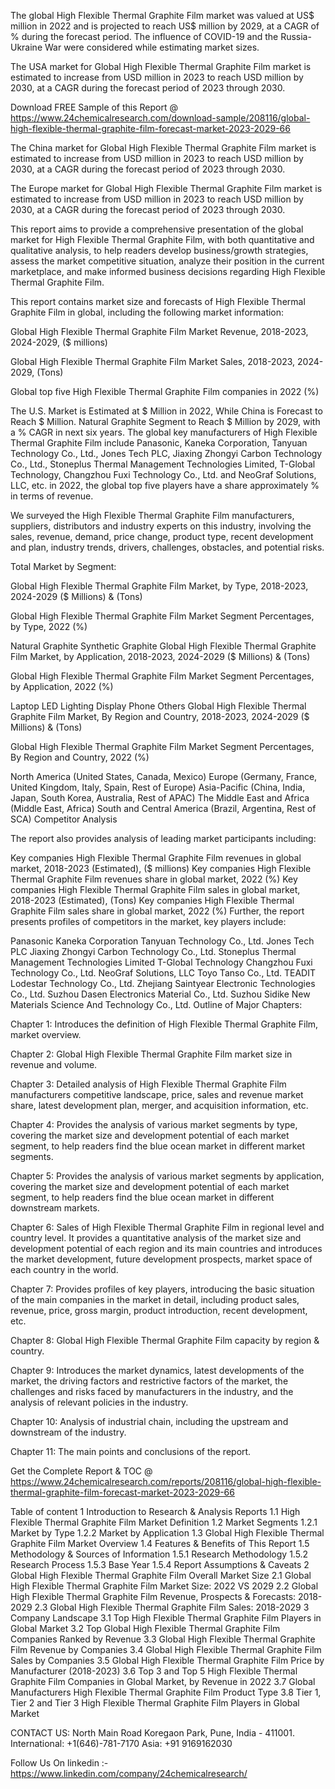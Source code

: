 The global High Flexible Thermal Graphite Film market was valued at US$ million in 2022 and is projected to reach US$ million by 2029, at a CAGR of % during the forecast period. The influence of COVID-19 and the Russia-Ukraine War were considered while estimating market sizes.

The USA market for Global  High Flexible Thermal Graphite Film market is estimated to increase from USD million in 2023 to reach USD million by 2030, at a CAGR during the forecast period of 2023 through 2030.

Download FREE Sample of this Report @ https://www.24chemicalresearch.com/download-sample/208116/global-high-flexible-thermal-graphite-film-forecast-market-2023-2029-66

The China market for Global  High Flexible Thermal Graphite Film market is estimated to increase from USD million in 2023 to reach USD million by 2030, at a CAGR during the forecast period of 2023 through 2030.

The Europe market for Global  High Flexible Thermal Graphite Film market is estimated to increase from USD million in 2023 to reach USD million by 2030, at a CAGR during the forecast period of 2023 through 2030.

This report aims to provide a comprehensive presentation of the global market for High Flexible Thermal Graphite Film, with both quantitative and qualitative analysis, to help readers develop business/growth strategies, assess the market competitive situation, analyze their position in the current marketplace, and make informed business decisions regarding High Flexible Thermal Graphite Film.

This report contains market size and forecasts of High Flexible Thermal Graphite Film in global, including the following market information:

Global High Flexible Thermal Graphite Film Market Revenue, 2018-2023, 2024-2029, ($ millions)

Global High Flexible Thermal Graphite Film Market Sales, 2018-2023, 2024-2029, (Tons)

Global top five High Flexible Thermal Graphite Film companies in 2022 (%)

The U.S. Market is Estimated at $ Million in 2022, While China is Forecast to Reach $ Million.
Natural Graphite Segment to Reach $ Million by 2029, with a % CAGR in next six years.
The global key manufacturers of High Flexible Thermal Graphite Film include Panasonic, Kaneka Corporation, Tanyuan Technology Co., Ltd., Jones Tech PLC, Jiaxing Zhongyi Carbon Technology Co., Ltd., Stoneplus Thermal Management Technologies Limited, T-Global Technology, Changzhou Fuxi Technology Co., Ltd. and NeoGraf Solutions, LLC, etc. in 2022, the global top five players have a share approximately % in terms of revenue.

We surveyed the High Flexible Thermal Graphite Film manufacturers, suppliers, distributors and industry experts on this industry, involving the sales, revenue, demand, price change, product type, recent development and plan, industry trends, drivers, challenges, obstacles, and potential risks.

Total Market by Segment:

Global High Flexible Thermal Graphite Film Market, by Type, 2018-2023, 2024-2029 ($ Millions) & (Tons)

Global High Flexible Thermal Graphite Film Market Segment Percentages, by Type, 2022 (%)

Natural Graphite
Synthetic Graphite
Global High Flexible Thermal Graphite Film Market, by Application, 2018-2023, 2024-2029 ($ Millions) & (Tons)

Global High Flexible Thermal Graphite Film Market Segment Percentages, by Application, 2022 (%)

Laptop
LED Lighting
Display
Phone
Others
Global High Flexible Thermal Graphite Film Market, By Region and Country, 2018-2023, 2024-2029 ($ Millions) & (Tons)

Global High Flexible Thermal Graphite Film Market Segment Percentages, By Region and Country, 2022 (%)

North America (United States, Canada, Mexico)
Europe (Germany, France, United Kingdom, Italy, Spain, Rest of Europe)
Asia-Pacific (China, India, Japan, South Korea, Australia, Rest of APAC)
The Middle East and Africa (Middle East, Africa)
South and Central America (Brazil, Argentina, Rest of SCA)
Competitor Analysis

The report also provides analysis of leading market participants including:

Key companies High Flexible Thermal Graphite Film revenues in global market, 2018-2023 (Estimated), ($ millions)
Key companies High Flexible Thermal Graphite Film revenues share in global market, 2022 (%)
Key companies High Flexible Thermal Graphite Film sales in global market, 2018-2023 (Estimated), (Tons)
Key companies High Flexible Thermal Graphite Film sales share in global market, 2022 (%)
Further, the report presents profiles of competitors in the market, key players include:

Panasonic
Kaneka Corporation
Tanyuan Technology Co., Ltd.
Jones Tech PLC
Jiaxing Zhongyi Carbon Technology Co., Ltd.
Stoneplus Thermal Management Technologies Limited
T-Global Technology
Changzhou Fuxi Technology Co., Ltd.
NeoGraf Solutions, LLC
Toyo Tanso Co., Ltd.
TEADIT
Lodestar Technology Co., Ltd.
Zhejiang Saintyear Electronic Technologies Co., Ltd.
Suzhou Dasen Electronics Material Co., Ltd.
Suzhou Sidike New Materials Science And Technology Co., Ltd.
Outline of Major Chapters:

Chapter 1: Introduces the definition of High Flexible Thermal Graphite Film, market overview.

Chapter 2: Global High Flexible Thermal Graphite Film market size in revenue and volume.

Chapter 3: Detailed analysis of High Flexible Thermal Graphite Film manufacturers competitive landscape, price, sales and revenue market share, latest development plan, merger, and acquisition information, etc.

Chapter 4: Provides the analysis of various market segments by type, covering the market size and development potential of each market segment, to help readers find the blue ocean market in different market segments.

Chapter 5: Provides the analysis of various market segments by application, covering the market size and development potential of each market segment, to help readers find the blue ocean market in different downstream markets.

Chapter 6: Sales of High Flexible Thermal Graphite Film in regional level and country level. It provides a quantitative analysis of the market size and development potential of each region and its main countries and introduces the market development, future development prospects, market space of each country in the world.

Chapter 7: Provides profiles of key players, introducing the basic situation of the main companies in the market in detail, including product sales, revenue, price, gross margin, product introduction, recent development, etc.

Chapter 8: Global High Flexible Thermal Graphite Film capacity by region & country.

Chapter 9: Introduces the market dynamics, latest developments of the market, the driving factors and restrictive factors of the market, the challenges and risks faced by manufacturers in the industry, and the analysis of relevant policies in the industry.

Chapter 10: Analysis of industrial chain, including the upstream and downstream of the industry.

Chapter 11: The main points and conclusions of the report.

Get the Complete Report & TOC @ https://www.24chemicalresearch.com/reports/208116/global-high-flexible-thermal-graphite-film-forecast-market-2023-2029-66

Table of content
1 Introduction to Research & Analysis Reports
1.1 High Flexible Thermal Graphite Film Market Definition
1.2 Market Segments
1.2.1 Market by Type
1.2.2 Market by Application
1.3 Global High Flexible Thermal Graphite Film Market Overview
1.4 Features & Benefits of This Report
1.5 Methodology & Sources of Information
1.5.1 Research Methodology
1.5.2 Research Process
1.5.3 Base Year
1.5.4 Report Assumptions & Caveats
2 Global High Flexible Thermal Graphite Film Overall Market Size
2.1 Global High Flexible Thermal Graphite Film Market Size: 2022 VS 2029
2.2 Global High Flexible Thermal Graphite Film Revenue, Prospects & Forecasts: 2018-2029
2.3 Global High Flexible Thermal Graphite Film Sales: 2018-2029
3 Company Landscape
3.1 Top High Flexible Thermal Graphite Film Players in Global Market
3.2 Top Global High Flexible Thermal Graphite Film Companies Ranked by Revenue
3.3 Global High Flexible Thermal Graphite Film Revenue by Companies
3.4 Global High Flexible Thermal Graphite Film Sales by Companies
3.5 Global High Flexible Thermal Graphite Film Price by Manufacturer (2018-2023)
3.6 Top 3 and Top 5 High Flexible Thermal Graphite Film Companies in Global Market, by Revenue in 2022
3.7 Global Manufacturers High Flexible Thermal Graphite Film Product Type
3.8 Tier 1, Tier 2 and Tier 3 High Flexible Thermal Graphite Film Players in Global Market

CONTACT US:
North Main Road Koregaon Park, Pune, India - 411001.
International: +1(646)-781-7170
Asia: +91 9169162030

Follow Us On linkedin :- https://www.linkedin.com/company/24chemicalresearch/

